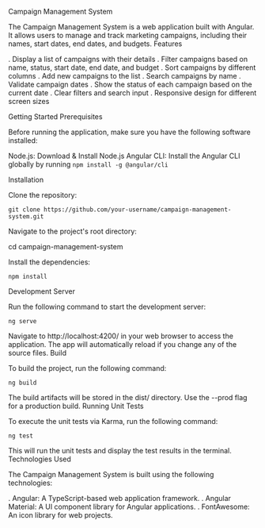 Campaign Management System

The Campaign Management System is a web application built with Angular. It allows users to manage and track marketing campaigns, including their names, start dates, end dates, and budgets.
Features

  . Display a list of campaigns with their details
  . Filter campaigns based on name, status, start date, end date, and budget
  . Sort campaigns by different columns
  . Add new campaigns to the list
  . Search campaigns by name
  . Validate campaign dates
  . Show the status of each campaign based on the current date
  . Clear filters and search input
  . Responsive design for different screen sizes

Getting Started
Prerequisites

Before running the application, make sure you have the following software installed:

Node.js: Download & Install Node.js
Angular CLI: Install the Angular CLI globally by running `npm install -g @angular/cli`

Installation

Clone the repository:

    git clone https://github.com/your-username/campaign-management-system.git

Navigate to the project's root directory:


cd campaign-management-system

Install the dependencies:

    npm install

Development Server

Run the following command to start the development server:

    ng serve

Navigate to http://localhost:4200/ in your web browser to access the application. The app will automatically reload if you change any of the source files.
Build

To build the project, run the following command:


    ng build

The build artifacts will be stored in the dist/ directory. Use the --prod flag for a production build.
Running Unit Tests

To execute the unit tests via Karma, run the following command:

    ng test

This will run the unit tests and display the test results in the terminal.
Technologies Used

The Campaign Management System is built using the following technologies:

. Angular: A TypeScript-based web application framework.
. Angular Material: A UI component library for Angular applications.
. FontAwesome: An icon library for web projects.
